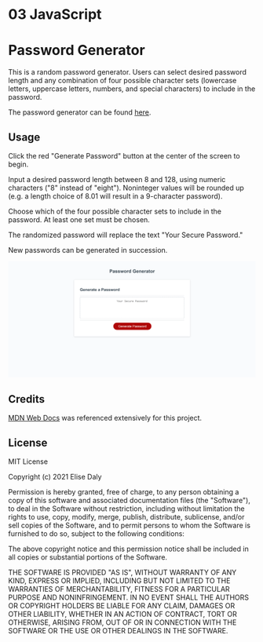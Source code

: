 # 03 JavaScript
# Password Generator
This is a random password generator. Users can select desired password length and any combination of four possible character sets (lowercase letters, uppercase letters, numbers, and special characters) to include in the password.

The password generator can be found [here](https://elisesamanthadaly.github.io/2-13-21-Homework/).


## Usage

Click the red "Generate Password" button at the center of the screen to begin.

Input a desired password length between 8 and 128, using numeric characters ("8" instead of "eight"). Noninteger values will be rounded up  (e.g. a length choice of 8.01 will result in a 9-character password).

Choose which of the four possible character sets to include in the password. At least one set must be chosen.

The randomized password will replace the text "Your Secure Password."

New passwords can be generated in succession.

![alt text](./screenshot.png)


## Credits

[MDN Web Docs](https://developer.mozilla.org/en-US/) was referenced extensively for this project.


## License

MIT License

Copyright (c) 2021 Elise Daly

Permission is hereby granted, free of charge, to any person obtaining a copy
of this software and associated documentation files (the "Software"), to deal
in the Software without restriction, including without limitation the rights
to use, copy, modify, merge, publish, distribute, sublicense, and/or sell
copies of the Software, and to permit persons to whom the Software is
furnished to do so, subject to the following conditions:

The above copyright notice and this permission notice shall be included in all
copies or substantial portions of the Software.

THE SOFTWARE IS PROVIDED "AS IS", WITHOUT WARRANTY OF ANY KIND, EXPRESS OR
IMPLIED, INCLUDING BUT NOT LIMITED TO THE WARRANTIES OF MERCHANTABILITY,
FITNESS FOR A PARTICULAR PURPOSE AND NONINFRINGEMENT. IN NO EVENT SHALL THE
AUTHORS OR COPYRIGHT HOLDERS BE LIABLE FOR ANY CLAIM, DAMAGES OR OTHER
LIABILITY, WHETHER IN AN ACTION OF CONTRACT, TORT OR OTHERWISE, ARISING FROM,
OUT OF OR IN CONNECTION WITH THE SOFTWARE OR THE USE OR OTHER DEALINGS IN THE
SOFTWARE.
